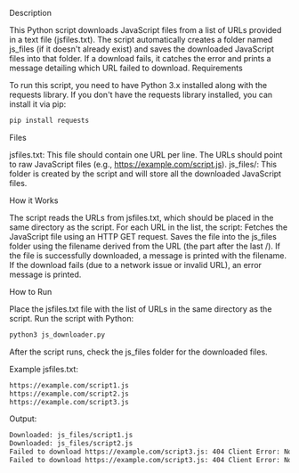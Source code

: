 Description

This Python script downloads JavaScript files from a list of URLs provided in a text file (jsfiles.txt). The script automatically creates a folder named js_files (if it doesn't already exist) and saves the downloaded JavaScript files into that folder. If a download fails, it catches the error and prints a message detailing which URL failed to download.
Requirements

To run this script, you need to have Python 3.x installed along with the requests library. If you don't have the requests library installed, you can install it via pip:

```bash
pip install requests
```

Files

jsfiles.txt: This file should contain one URL per line. The URLs should point to raw JavaScript files (e.g., https://example.com/script.js).
js_files/: This folder is created by the script and will store all the downloaded JavaScript files.

How it Works

The script reads the URLs from jsfiles.txt, which should be placed in the same directory as the script.
For each URL in the list, the script:
     Fetches the JavaScript file using an HTTP GET request.
     Saves the file into the js_files folder using the filename derived from the URL (the part after the last /).
     If the file is successfully downloaded, a message is printed with the filename.
     If the download fails (due to a network issue or invalid URL), an error message is printed.

How to Run

Place the jsfiles.txt file with the list of URLs in the same directory as the script.
Run the script with Python:
    
```bash
python3 js_downloader.py
```

After the script runs, check the js_files folder for the downloaded files.

Example
jsfiles.txt:
```txt
https://example.com/script1.js
https://example.com/script2.js
https://example.com/script3.js
```
Output:
```txt
Downloaded: js_files/script1.js
Downloaded: js_files/script2.js
Failed to download https://example.com/script3.js: 404 Client Error: Not Found for url: https://example.com/script3.js
Failed to download https://example.com/script3.js: 404 Client Error: Not Found for url: https://example.com/script3.js
```
